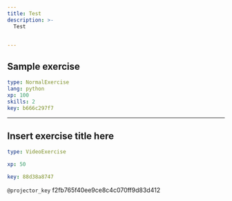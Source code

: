 ```yaml
---
title: Test
description: >-
  Test


---
```

## Sample exercise

```yaml
type: NormalExercise
lang: python
xp: 100
skills: 2
key: b666c297f7
```














---
## Insert exercise title here

```yaml
type: VideoExercise

xp: 50

key: 88d38a8747
```

`@projector_key`
f2fb765f40ee9ce8c4c070ff9d83d412